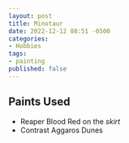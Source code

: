 ```yaml
---
layout: post
title: Minotaur
date: 2022-12-12 08:51 -0500
categories:
- Hobbies
tags:
- painting
published: false
---
```


## Paints Used
* Reaper Blood Red on the *skirt*
* Contrast Aggaros Dunes
